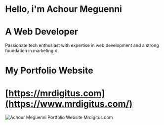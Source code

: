 # Hello,  i'm Achour Meguenni

# A Web Developer

Passionate tech enthusiast with expertise in web development and a strong foundation in marketing.x
# My Portfolio Website
# [https://mrdigitus.com](https://www.mrdigitus.com/)
![Achour Meguenni Portfolio Website Mrdigitus.com](https://www.mrdigitus.com/thumbnail.png)

